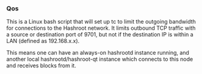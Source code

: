 ### Qos ###

This is a Linux bash script that will set up tc to limit the outgoing bandwidth for connections to the Hashroot network. It limits outbound TCP traffic with a source or destination port of 9701, but not if the destination IP is within a LAN (defined as 192.168.x.x).

This means one can have an always-on hashrootd instance running, and another local hashrootd/hashroot-qt instance which connects to this node and receives blocks from it.
